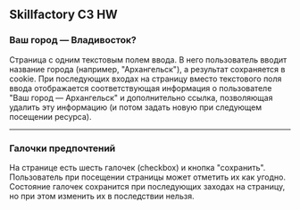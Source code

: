 Skillfactory C3 HW
---
### Ваш город — Владивосток?
Страница с одним текстовым полем ввода. В него пользователь вводит название города (например, "Архангельск"), а результат сохраняется в cookie. При последующих входах на страницу вместо текстового поля ввода отображается соответствующая информация о пользователе "Ваш город — Архангельск" и дополнительно ссылка, позволяющая удалить эту информацию (и потом задать новую при следующем посещении ресурса).
***
### Галочки предпочтений
На странице есть шесть галочек (checkbox) и кнопка "сохранить". Пользователь при посещении страницы может отметить их как угодно. Состояние галочек сохранится при последующих заходах на страницу, но при этом изменить их в последствии нельзя.
